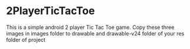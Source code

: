 # 2PlayerTicTacToe
This is a simple android 2 player Tic Tac Toe game. 
Copy these three images in images folder to drawable and drawable-v24 folder of your res folder of project

